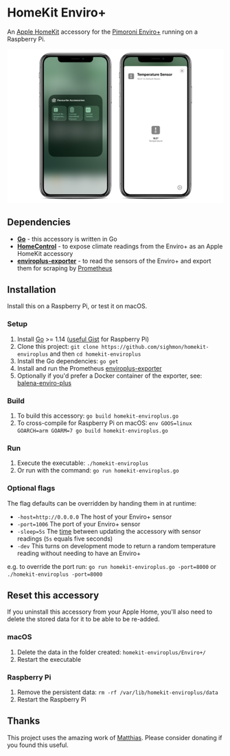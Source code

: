 # HomeKit Enviro+
An [Apple HomeKit](https://developer.apple.com/homekit/) accessory for the [Pimoroni Enviro+](https://shop.pimoroni.com/products/enviro?variant=31155658457171) running on a Raspberry Pi.

![The accessory added to iOS](_images/homekit-enviroplus.jpg)

## Dependencies

* [**Go**](http://golang.org/doc/install) - this accessory is written in Go
* [**HomeControl**](https://github.com/brutella/hc) - to expose climate readings from the Enviro+ as an Apple HomeKit accessory
* [**enviroplus-exporter**](https://github.com/sighmon/enviroplus_exporter) - to read the sensors of the Enviro+ and export them for scraping by [Prometheus](https://prometheus.io)

## Installation

Install this on a Raspberry Pi, or test it on macOS.

### Setup

1. Install [Go](http://golang.org/doc/install) >= 1.14 ([useful Gist](https://gist.github.com/pcgeek86/0206d688e6760fe4504ba405024e887c) for Raspberry Pi)
1. Clone this project: `git clone https://github.com/sighmon/homekit-enviroplus` and then `cd homekit-enviroplus`
1. Install the Go dependencies: `go get`
1. Install and run the Prometheus [enviroplus-exporter](https://github.com/sighmon/enviroplus_exporter)
1. Optionally if you'd prefer a Docker container of the exporter, see: [balena-enviro-plus](https://github.com/sighmon/balena-enviro-plus)

### Build

1. To build this accessory: `go build homekit-enviroplus.go`
1. To cross-compile for Raspberry Pi on macOS: `env GOOS=linux GOARCH=arm GOARM=7 go build homekit-enviroplus.go`

### Run

1. Execute the executable: `./homekit-enviroplus`
1. Or run with the command: `go run homekit-enviroplus.go`

### Optional flags

The flag defaults can be overridden by handing them in at runtime:

* `-host=http://0.0.0.0` The host of your Enviro+ sensor
* `-port=1006` The port of your Enviro+ sensor
* `-sleep=5s` The [time](https://golang.org/pkg/time/#ParseDuration) between updating the accessory with sensor readings (`5s` equals five seconds)
* `-dev` This turns on development mode to return a random temperature reading without needing to have an Enviro+

e.g. to override the port run: `go run homekit-enviroplus.go -port=8000` or `./homekit-enviroplus -port=8000`

## Reset this accessory

If you uninstall this accessory from your Apple Home, you'll also need to delete the stored data for it to be able to be re-added.

### macOS

1. Delete the data in the folder created: `homekit-enviroplus/Enviro+/`
1. Restart the executable

### Raspberry Pi

1. Remove the persistent data: `rm -rf /var/lib/homekit-enviroplus/data`
1. Restart the Raspberry Pi

## Thanks

This project uses the amazing work of [Matthias](https://github.com/brutella). Please consider donating if you found this useful.
